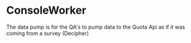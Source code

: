 # ConsoleWorker
The data pump is for the QA's to pump data to the Quota Api as if it was coming from a survey (Decipher)
